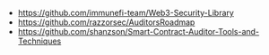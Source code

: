 - https://github.com/immunefi-team/Web3-Security-Library
- https://github.com/razzorsec/AuditorsRoadmap
- https://github.com/shanzson/Smart-Contract-Auditor-Tools-and-Techniques
